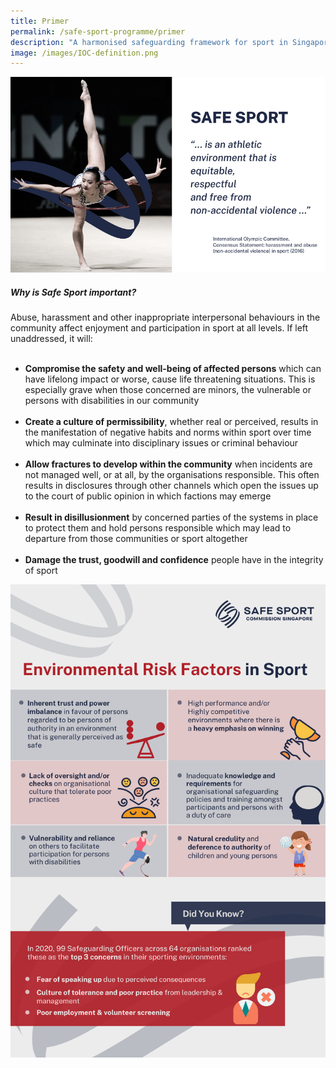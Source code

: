 ```yaml
---
title: Primer
permalink: /safe-sport-programme/primer
description: "A harmonised safeguarding framework for sport in Singapore "
image: /images/IOC-definition.png
---
```

![Alt text for image on Isomer site](/images/safesportprimer.png)


##### Why is Safe Sport important? 

Abuse, harassment and other inappropriate interpersonal behaviours in the community affect enjoyment and participation in sport at all levels. If left unaddressed, it will:<br><br>
* **Compromise the safety and well-being of affected persons** which can have lifelong impact or worse, cause life threatening situations. This is especially grave when those concerned are minors, the vulnerable or persons with disabilities in our community <br><br>
* **Create a culture of permissibility**, whether real or perceived,  results in the manifestation of negative habits and norms within sport over time which may culminate into disciplinary issues or criminal behaviour<br><br>
* **Allow fractures to develop within the community** when incidents are not managed well, or at all, by the
organisations responsible. This often results in disclosures through other channels which open the issues up to the court of public opinion in which factions may emerge<br><br>
* **Result in disillusionment** by concerned parties of the systems in place to protect them and hold persons
responsible which may lead to departure from those communities or sport altogether<br><br>
* **Damage the trust, goodwill and confidence** people have in the integrity of sport 

![Alt text for image on Isomer site](/images/env%20risk%20factor_updated.png)